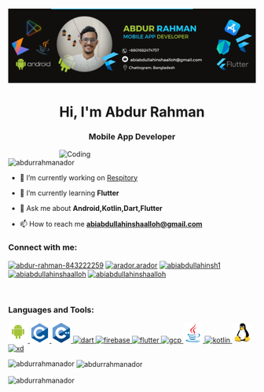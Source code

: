![logo](https://github.com/abdurrahmanador/abdurrahmanador/blob/main/Black%20and%20Red%20Gradient%20Professional%20LinkedIn%20Banner.png)
<h1 align="center">Hi, I'm Abdur Rahman</h1>
<h3 align="center">Mobile App Developer</h3>
<image align="right" alt="Coding" width="400" src="https://cdn.dribbble.com/users/1603428/screenshots/4158705/mob-dev.gif">
<p align="left"> <img src="https://komarev.com/ghpvc/?username=abdurrahmanador&label=Profile%20views&color=0e75b6&style=flat" alt="abdurrahmanador" /> </p>

- 🔭 I’m currently working on [Respitory](https://github.com/abdurrahmanador/RespitoryFinal)

- 🌱 I’m currently learning **Flutter**

- 💬 Ask me about **Android,Kotlin,Dart,Flutter**

- 📫 How to reach me **abiabdullahinshaalloh@gmail.com**

<h3 align="left">Connect with me:</h3>
<p align="left">
<a href="https://linkedin.com/in/abdur-rahman-843222259" target="blank"><img align="center" src="https://raw.githubusercontent.com/rahuldkjain/github-profile-readme-generator/master/src/images/icons/Social/linked-in-alt.svg" alt="abdur-rahman-843222259" height="30" width="40" /></a>
<a href="https://fb.com/arador.arador" target="blank"><img align="center" src="https://raw.githubusercontent.com/rahuldkjain/github-profile-readme-generator/master/src/images/icons/Social/facebook.svg" alt="arador.arador" height="30" width="40" /></a>
<a href="https://www.hackerrank.com/abiabdullahinsh1" target="blank"><img align="center" src="https://raw.githubusercontent.com/rahuldkjain/github-profile-readme-generator/master/src/images/icons/Social/hackerrank.svg" alt="abiabdullahinsh1" height="30" width="40" /></a>
<a href="https://codeforces.com/profile/abiabdullahinshaalloh" target="blank"><img align="center" src="https://raw.githubusercontent.com/rahuldkjain/github-profile-readme-generator/master/src/images/icons/Social/codeforces.svg" alt="abiabdullahinshaalloh" height="30" width="40" /></a>
<a href="https://www.leetcode.com/abiabdullahinshaalloh" target="blank"><img align="center" src="https://raw.githubusercontent.com/rahuldkjain/github-profile-readme-generator/master/src/images/icons/Social/leet-code.svg" alt="abiabdullahinshaalloh" height="30" width="40" /></a>
</p>
</br>
<h3 align="left">Languages and Tools:</h3>
<p align="left"> <a href="https://developer.android.com" target="_blank" rel="noreferrer"> <img src="https://raw.githubusercontent.com/devicons/devicon/master/icons/android/android-original-wordmark.svg" alt="android" width="40" height="40"/> </a> <a href="https://www.cprogramming.com/" target="_blank" rel="noreferrer"> <img src="https://raw.githubusercontent.com/devicons/devicon/master/icons/c/c-original.svg" alt="c" width="40" height="40"/> </a> <a href="https://www.w3schools.com/cpp/" target="_blank" rel="noreferrer"> <img src="https://raw.githubusercontent.com/devicons/devicon/master/icons/cplusplus/cplusplus-original.svg" alt="cplusplus" width="40" height="40"/> </a> <a href="https://dart.dev" target="_blank" rel="noreferrer"> <img src="https://www.vectorlogo.zone/logos/dartlang/dartlang-icon.svg" alt="dart" width="40" height="40"/> </a> <a href="https://firebase.google.com/" target="_blank" rel="noreferrer"> <img src="https://www.vectorlogo.zone/logos/firebase/firebase-icon.svg" alt="firebase" width="40" height="40"/> </a> <a href="https://flutter.dev" target="_blank" rel="noreferrer"> <img src="https://www.vectorlogo.zone/logos/flutterio/flutterio-icon.svg" alt="flutter" width="40" height="40"/> </a> <a href="https://cloud.google.com" target="_blank" rel="noreferrer"> <img src="https://www.vectorlogo.zone/logos/google_cloud/google_cloud-icon.svg" alt="gcp" width="40" height="40"/> </a> <a href="https://www.java.com" target="_blank" rel="noreferrer"> <img src="https://raw.githubusercontent.com/devicons/devicon/master/icons/java/java-original.svg" alt="java" width="40" height="40"/> </a> <a href="https://kotlinlang.org" target="_blank" rel="noreferrer"> <img src="https://www.vectorlogo.zone/logos/kotlinlang/kotlinlang-icon.svg" alt="kotlin" width="40" height="40"/> </a> <a href="https://www.linux.org/" target="_blank" rel="noreferrer"> <img src="https://raw.githubusercontent.com/devicons/devicon/master/icons/linux/linux-original.svg" alt="linux" width="40" height="40"/> </a> <a href="https://www.adobe.com/products/xd.html" target="_blank" rel="noreferrer"> <img src="https://cdn.worldvectorlogo.com/logos/adobe-xd.svg" alt="xd" width="40" height="40"/> </a> </p>

<p><img align="left" src="https://github-readme-stats.vercel.app/api/top-langs?username=abdurrahmanador&show_icons=true&locale=en&layout=compact" alt="abdurrahmanador" /></p>

<p>&nbsp;<img align="center" src="https://github-readme-stats.vercel.app/api?username=abdurrahmanador&show_icons=true&locale=en" alt="abdurrahmanador" /></p>

<p><img align="center" src="https://github-readme-streak-stats.herokuapp.com/?user=abdurrahmanador&" alt="abdurrahmanador" /></p>
